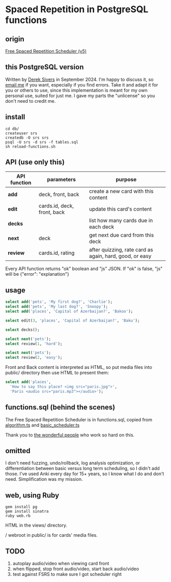 # Spaced Repetition in PostgreSQL functions


## origin

[Free Spaced Repetition Scheduler (v5)](https://github.com/open-spaced-repetition)



## this PostgreSQL version

Written by [Derek Sivers](https://sive.rs/) in September 2024.
I'm happy to discuss it, so [email me](https://sive.rs/contact) if you want, especially if you find errors.
Take it and adapt it for you or others to use, since this implementation is meant for my own personal use, suited for just me.
I gave my parts the "unlicense" so you don't need to credit me.



## install

```
cd db/
createuser srs
createdb -O srs srs
psql -U srs -d srs -f tables.sql
sh reload-functions.sh
```



## API (use only this)

| API function | parameters | purpose |
|--------------|-------|---------|
| **add** | deck, front, back | create a new card with this content |
| **edit** | cards.id, deck, front, back | update this card's content |
| **decks** |  | list how many cards due in each deck |
| **next** | deck | get next due card from this deck |
| **review** | cards.id, rating | after quizzing, rate card as again, hard, good, or easy |

Every API function returns "ok" boolean and "js" JSON.
If "ok" is false, "js" will be {"error": "explanation"}



## usage

```sql
select add('pets', 'My first dog?', 'Charlie');
select add('pets', 'My last dog?', 'Snoopy');
select add('places', 'Capital of Azerbaijan?', 'Bakoo');

select edit(3, 'places', 'Capital of Azerbaijan?', 'Baku');

select decks();

select next('pets');
select review(1, 'hard');

select next('pets');
select review(2, 'easy');
```

Front and Back content is interpreted as HTML, so put media files into public/ directory then use HTML to present them:

```sql
select add('places',
  'How to say this place? <img src="paris.jpg">',
  'Paris <audio src="paris.mp3"></audio>');
```



## functions.sql (behind the scenes)

The Free Spaced Repetition Scheduler is in functions.sql,
copied from [algorithm.ts](https://github.com/open-spaced-repetition/ts-fsrs/blob/main/src/fsrs/algorithm.ts)
and [basic\_scheduler.ts](https://github.com/open-spaced-repetition/ts-fsrs/blob/main/src/fsrs/impl/basic_scheduler.ts)

Thank you to [the wonderful people](https://github.com/orgs/open-spaced-repetition/people) who work so hard on this.



## omitted

I don't need fuzzing, undo/rollback, log analysis optimization, or differentiation between basic versus long term scheduling, so I didn't add those.
I've used Anki every day for 15+ years, so I know what I do and don't need.
Simplification was my mission.



## web, using Ruby

```
gem install pg
gem install sinatra
ruby web.rb
```

HTML in the views/ directory.

/ webroot in public/ is for cards' media files.



## TODO

1. autoplay audio/video when viewing card front
2. when flipped, stop front audio/video, start back audio/video
3. test against FSRS to make sure I got scheduler right

